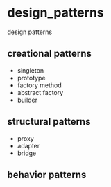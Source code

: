 # design_patterns
design patterns

## creational patterns
- singleton
- prototype
- factory method
- abstract factory
- builder

## structural patterns
- proxy
- adapter
- bridge

## behavior patterns

